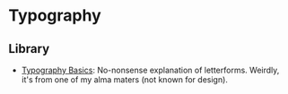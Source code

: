 # Typography

## Library
- [Typography Basics](http://www.infor.uva.es/~descuder/docencia/IG/letterform_anatomy.pdf): No-nonsense explanation of letterforms. Weirdly, it's from one of my alma maters (not known for design).
